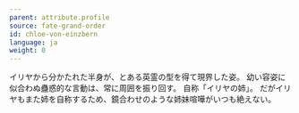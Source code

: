 ```yaml
---
parent: attribute.profile
source: fate-grand-order
id: chloe-von-einzbern
language: ja
weight: 0
---
```


イリヤから分かたれた半身が、とある英霊の型を得て現界した姿。
幼い容姿に似合わぬ蠱惑的な言動は、常に周囲を振り回す。
自称「イリヤの姉」。
だがイリヤもまた姉を自称するため、鏡合わせのような姉妹喧嘩がいつも絶えない。
